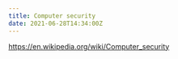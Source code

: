 ```yaml
---
title: Computer security
date: 2021-06-28T14:34:00Z
---
```


https://en.wikipedia.org/wiki/Computer_security
